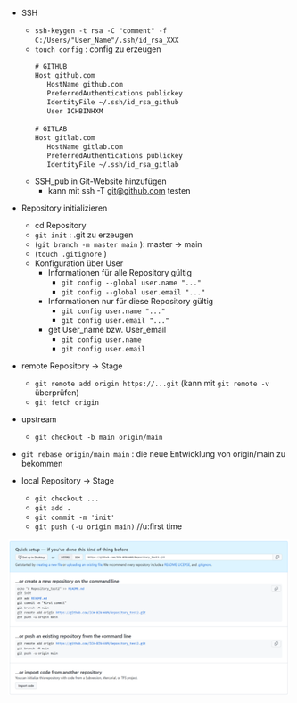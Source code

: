 - SSH
	- `ssh-keygen -t rsa -C "comment" -f C:/Users/"User_Name"/.ssh/id_rsa_XXX` 
	- `touch config` : config zu erzeugen
		```
		# GITHUB
		Host github.com
		   HostName github.com
		   PreferredAuthentications publickey
		   IdentityFile ~/.ssh/id_rsa_github
		   User ICHBINHXM
		
		# GITLAB
		Host gitlab.com
		   HostName gitlab.com
		   PreferredAuthentications publickey
		   IdentityFile ~/.ssh/id_rsa_gitlab
		```
	- SSH_pub in Git-Website hinzufügen 
		- kann mit ssh -T git@github.com testen

- Repository initializieren
	- cd Repository
	- `git init` : .git zu erzeugen
	- (`git branch -m master main` ): master -> main
	- (`touch .gitignore` )
	- Konfiguration über User
		- Informationen für alle Repository gültig 
			- `git config --global user.name "..."` 
			- `git config --global user.email "..."`  
		- Informationen nur für diese Repository gültig 
			- `git config user.name "..."` 
			- `git config user.email "..." `
		- get User_name bzw. User_email
			- `git config user.name `
			- `git config user.email` 
- remote Repository -> Stage
	- `git remote add origin https://...git` (kann mit `git remote -v` überprüfen)
	- `git fetch origin` 
- upstream 
	- `git checkout -b main origin/main` 
- `git rebase origin/main main` : die neue Entwicklung von origin/main zu bekommen

- local Repository -> Stage
	- `git checkout ...` 
	- `git add .`
	- `git commit -m 'init'` 
	- `git push (-u origin main)` //u:first time 

![](https://raw.githubusercontent.com/ICH-BIN-HXM/images/main/pictures_Obsidian/Git_Konfiguration.png)
